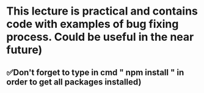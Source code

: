 # This lecture is practical and contains code with examples of bug fixing process. Could be useful in the near future)

## ✅Don't forget to type in cmd " npm install " in order to get all packages installed)
